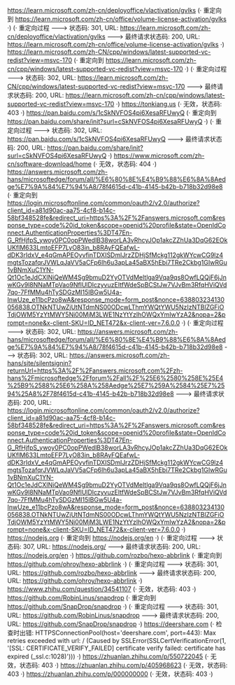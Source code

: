https://learn.microsoft.com/zh-cn/deployoffice/vlactivation/gvlks (· 重定向到 https://learn.microsoft.com/zh-cn/office/volume-license-activation/gvlks ·)
(· 重定向过程 ---> 状态码: 301, URL: https://learn.microsoft.com/zh-cn/deployoffice/vlactivation/gvlks ---> 最终请求状态码: 200, URL: https://learn.microsoft.com/zh-cn/office/volume-license-activation/gvlks ·)
https://learn.microsoft.com/zh-CN/cpp/windows/latest-supported-vc-redist?view=msvc-170 (· 重定向到 https://learn.microsoft.com/zh-cn/cpp/windows/latest-supported-vc-redist?view=msvc-170 ·)
(· 重定向过程 ---> 状态码: 302, URL: https://learn.microsoft.com/zh-CN/cpp/windows/latest-supported-vc-redist?view=msvc-170 ---> 最终请求状态码: 200, URL: https://learn.microsoft.com/zh-cn/cpp/windows/latest-supported-vc-redist?view=msvc-170 ·)
https://tonkiang.us (· 无效，状态码: 403 ·)
https://pan.baidu.com/s/1cSkNVFOS4pi6XesaRFUwyQ (· 重定向到 https://pan.baidu.com/share/init?surl=cSkNVFOS4pi6XesaRFUwyQ ·)
(· 重定向过程 ---> 状态码: 302, URL: https://pan.baidu.com/s/1cSkNVFOS4pi6XesaRFUwyQ ---> 最终请求状态码: 200, URL: https://pan.baidu.com/share/init?surl=cSkNVFOS4pi6XesaRFUwyQ ·)
https://www.microsoft.com/zh-cn/software-download/home (· 无效，状态码: 404 ·)
https://answers.microsoft.com/zh-hans/microsoftedge/forum/all/%E6%80%8E%E4%B9%88%E6%8A%8Aedge%E7%9A%84%E7%94%A8/78f4615d-c41b-4145-b42b-b718b32d98e8 (· 重定向到 https://login.microsoftonline.com/common/oauth2/v2.0/authorize?client_id=a81d90ac-aa75-4cf8-b14c-58bf348528fe&redirect_uri=https%3A%2F%2Fanswers.microsoft.com&response_type=code%20id_token&scope=openid%20profile&state=OpenIdConnect.AuthenticationProperties%3DT47En-G_RfHjfpS_ywoy0PC0opPWedlB38worLA3vRhcyJOp1akcZZhUa3DqG62EOkUKflM633LmtoEFP7LyO83in_b8RAyFQEafwL-dDK3rIdxV_e4qGmAPEOyvfinTDXISDmlJrzZDHjSfMckg112gkWYcwCG9lz4mgtsTozafqrJVWLqJaVV5aCFp6Ih6u3apLa45aBX5hEbi7TRe2Ckbg1GIwRGu1vBNmXuC1YN-Qt1Oc1eJdCXINiQeWM4Sg9bmuD2YyOTVdMeltlga9Vqa9qs8OwfLQQjF6jJnwKGv9l8NNaMTpVao9NflUlDlczyvuzEItfWdeSpBCStJw7VJvBm3RfqHViQVd7qo-7FfMMu4hTySDGzMI15IBGw5U4a-InwUze_e11bcPzo8wA&response_mode=form_post&nonce=638803234130056838.OTNkNTUwZjUtNTdmNS00ODcwLThmYWQtYWU5NzIzNTBlZGFiOTdjOWM5YzYtMWY5Ni00MjM3LWE1NzYtYzlhOWQxYmIwYzA2&nopa=2&prompt=none&x-client-SKU=ID_NET472&x-client-ver=7.6.0.0 ·)
(· 重定向过程 ---> 状态码: 302, URL: https://answers.microsoft.com/zh-hans/microsoftedge/forum/all/%E6%80%8E%E4%B9%88%E6%8A%8Aedge%E7%9A%84%E7%94%A8/78f4615d-c41b-4145-b42b-b718b32d98e8 ---> 状态码: 302, URL: https://answers.microsoft.com/zh-hans/site/silentsignin?returnUrl=https%3A%2F%2Fanswers.microsoft.com%2Fzh-hans%2Fmicrosoftedge%2Fforum%2Fall%2F%25E6%2580%258E%25E4%25B9%2588%25E6%258A%258Aedge%25E7%259A%2584%25E7%2594%25A8%2F78f4615d-c41b-4145-b42b-b718b32d98e8 ---> 最终请求状态码: 200, URL: https://login.microsoftonline.com/common/oauth2/v2.0/authorize?client_id=a81d90ac-aa75-4cf8-b14c-58bf348528fe&redirect_uri=https%3A%2F%2Fanswers.microsoft.com&response_type=code%20id_token&scope=openid%20profile&state=OpenIdConnect.AuthenticationProperties%3DT47En-G_RfHjfpS_ywoy0PC0opPWedlB38worLA3vRhcyJOp1akcZZhUa3DqG62EOkUKflM633LmtoEFP7LyO83in_b8RAyFQEafwL-dDK3rIdxV_e4qGmAPEOyvfinTDXISDmlJrzZDHjSfMckg112gkWYcwCG9lz4mgtsTozafqrJVWLqJaVV5aCFp6Ih6u3apLa45aBX5hEbi7TRe2Ckbg1GIwRGu1vBNmXuC1YN-Qt1Oc1eJdCXINiQeWM4Sg9bmuD2YyOTVdMeltlga9Vqa9qs8OwfLQQjF6jJnwKGv9l8NNaMTpVao9NflUlDlczyvuzEItfWdeSpBCStJw7VJvBm3RfqHViQVd7qo-7FfMMu4hTySDGzMI15IBGw5U4a-InwUze_e11bcPzo8wA&response_mode=form_post&nonce=638803234130056838.OTNkNTUwZjUtNTdmNS00ODcwLThmYWQtYWU5NzIzNTBlZGFiOTdjOWM5YzYtMWY5Ni00MjM3LWE1NzYtYzlhOWQxYmIwYzA2&nopa=2&prompt=none&x-client-SKU=ID_NET472&x-client-ver=7.6.0.0 ·)
https://nodejs.org (· 重定向到 https://nodejs.org/en ·)
(· 重定向过程 ---> 状态码: 307, URL: https://nodejs.org/ ---> 最终请求状态码: 200, URL: https://nodejs.org/en ·)
https://github.com/rozbo/hexo-abbrlink (· 重定向到 https://github.com/ohroy/hexo-abbrlink ·)
(· 重定向过程 ---> 状态码: 301, URL: https://github.com/rozbo/hexo-abbrlink ---> 最终请求状态码: 200, URL: https://github.com/ohroy/hexo-abbrlink ·)
https://www.zhihu.com/question/34541107 (· 无效，状态码: 403 ·)
https://github.com/RobinLinus/snapdrop (· 重定向到 https://github.com/SnapDrop/snapdrop ·)
(· 重定向过程 ---> 状态码: 301, URL: https://github.com/RobinLinus/snapdrop ---> 最终请求状态码: 200, URL: https://github.com/SnapDrop/snapdrop ·)
https://deershare.com (· 检查时出错: HTTPSConnectionPool(host='deershare.com', port=443): Max retries exceeded with url: / (Caused by SSLError(SSLCertVerificationError(1, '[SSL: CERTIFICATE_VERIFY_FAILED] certificate verify failed: certificate has expired (_ssl.c:1028)'))) ·)
https://zhuanlan.zhihu.com/p/550722045 (· 无效，状态码: 403 ·)
https://zhuanlan.zhihu.com/p/405968623 (· 无效，状态码: 403 ·)
https://zhuanlan.zhihu.com/p/000000000 (· 无效，状态码: 403 ·)
